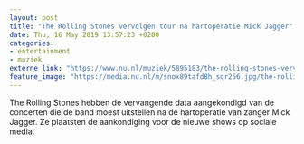 ```yaml
---
layout: post
title: "The Rolling Stones vervolgen tour na hartoperatie Mick Jagger"
date: Thu, 16 May 2019 13:57:23 +0200
categories: 
- entertainment 
- muziek 
externe_link: "https://www.nu.nl/muziek/5895183/the-rolling-stones-vervolgen-tour-na-hartoperatie-mick-jagger.html"
feature_image: "https://media.nu.nl/m/snox89tafd8h_sqr256.jpg/the-rolling-stones-vervolgen-tour-na-hartoperatie-mick-jagger.jpg"
---
```


The Rolling Stones hebben de vervangende data aangekondigd van de concerten die de band moest uitstellen na de hartoperatie van zanger Mick Jagger. Ze plaatsten de aankondiging voor de nieuwe shows op sociale media.
